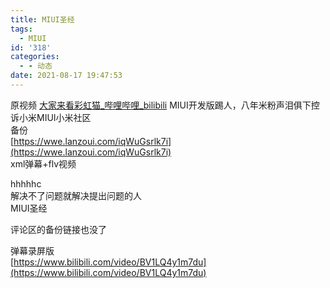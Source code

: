 ```yaml
---
title: MIUI圣经
tags:
  - MIUI
id: '318'
categories:
  - - 动态
date: 2021-08-17 19:47:53
---
```


原视频 [大家来看彩虹猫\_哔哩哔哩\_bilibili](https://www.bilibili.com/video/BV1v44y1k7f8) MIUI开发版踢人，八年米粉声泪俱下控诉小米MIUI小米社区  
备份  
[https://wwe.lanzoui.com/iqWuGsrlk7i](https://wwe.lanzoui.com/iqWuGsrlk7i)  
xml弹幕+flv视频

hhhhhc  
解决不了问题就解决提出问题的人  
MIUI圣经

评论区的备份链接也没了

弹幕录屏版  
[https://www.bilibili.com/video/BV1LQ4y1m7du](https://www.bilibili.com/video/BV1LQ4y1m7du)